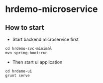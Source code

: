 # hrdemo-microservice
## How to start
* Start backend microservice first
```
cd hrdemo-svc-minimal
mvn spring-boot:run
```
* Then start ui application
```
cd hrdemo-ui
grunt serve
```
